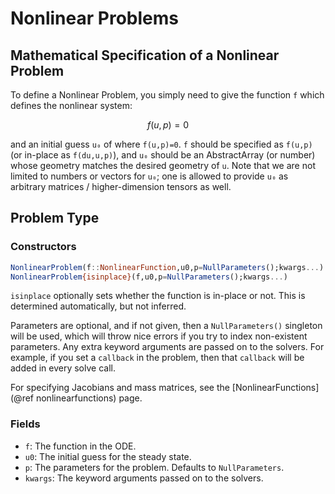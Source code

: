 # Nonlinear Problems

## Mathematical Specification of a Nonlinear Problem

To define a Nonlinear Problem, you simply need to give the function ``f``
which defines the nonlinear system:

```math
f(u,p) = 0
```

and an initial guess ``u₀`` of where `f(u,p)=0`. `f` should be specified as `f(u,p)`
(or in-place as `f(du,u,p)`), and `u₀` should be an AbstractArray (or number)
whose geometry matches the desired geometry of `u`. Note that we are not limited
to numbers or vectors for `u₀`; one is allowed to provide `u₀` as arbitrary
matrices / higher-dimension tensors as well.

## Problem Type

### Constructors

```julia
NonlinearProblem(f::NonlinearFunction,u0,p=NullParameters();kwargs...)
NonlinearProblem{isinplace}(f,u0,p=NullParameters();kwargs...)
```

`isinplace` optionally sets whether the function is in-place or not. This is
determined automatically, but not inferred.

Parameters are optional, and if not given, then a `NullParameters()` singleton
will be used, which will throw nice errors if you try to index non-existent
parameters. Any extra keyword arguments are passed on to the solvers. For example,
if you set a `callback` in the problem, then that `callback` will be added in
every solve call.

For specifying Jacobians and mass matrices, see the [NonlinearFunctions](@ref nonlinearfunctions)
page.

### Fields

* `f`: The function in the ODE.
* `u0`: The initial guess for the steady state.
* `p`: The parameters for the problem. Defaults to `NullParameters`.
* `kwargs`: The keyword arguments passed on to the solvers.
